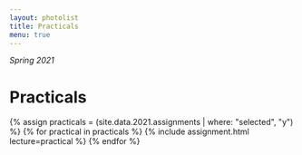 ```yaml
---
layout: photolist
title: Practicals
menu: true
---
```

*Spring 2021*


# Practicals


{% assign practicals = (site.data.2021.assignments | where: "selected", "y") %}
{% for practical in practicals %}
{% include assignment.html lecture=practical %}
{% endfor %}

